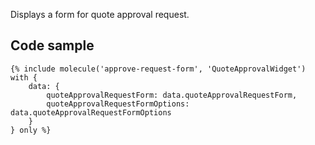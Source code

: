 Displays a form for quote approval request.

## Code sample

```
{% include molecule('approve-request-form', 'QuoteApprovalWidget') with {
    data: {
        quoteApprovalRequestForm: data.quoteApprovalRequestForm,
        quoteApprovalRequestFormOptions: data.quoteApprovalRequestFormOptions
    }
} only %}
```
